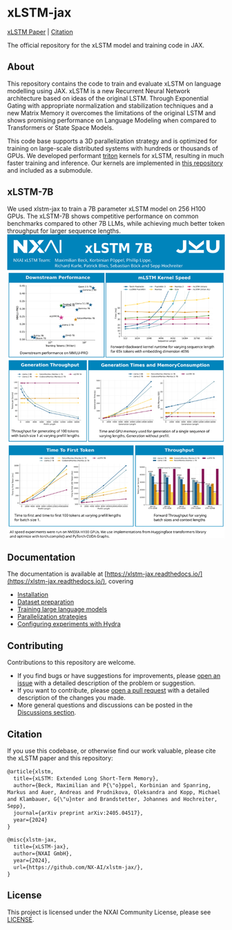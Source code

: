 # xLSTM-jax
[xLSTM Paper](https://arxiv.org/abs/2405.04517) | [Citation](#citation)

The official repository for the xLSTM model and training code in JAX.


## About
This repository contains the code to train and evaluate xLSTM on language modelling using JAX.
xLSTM is a new Recurrent Neural Network architecture based on ideas of the original LSTM.
Through Exponential Gating with appropriate normalization and stabilization techniques and a new Matrix Memory it overcomes the limitations of the original LSTM and shows promising performance on Language Modeling when compared to Transformers or State Space Models.

This code base supports a 3D parallelization strategy and is optimized for training on large-scale distributed systems with hundreds or thousands of GPUs.
We developed performant [triton](https://triton-lang.org/main/index.html) kernels for xLSTM, resulting in much faster training and inference.
Our kernels are implemented in [this repository](https://github.com/NX-AI/mlstm_kernels) and included as a submodule.

## xLSTM-7B
We used xlstm-jax to train a 7B parameter xLSTM model on 256 H100 GPUs.
The xLSTM-7B shows competitive performance on common benchmarks compared to other 7B LLMs, while achieving much better token throughput for larger sequence lengths.
![xLSTM Figure](https://raw.githubusercontent.com/NX-AI/xlstm/refs/heads/main/res/xlstm_7b_poster.svg)


## Documentation
The documentation is available at [https://xlstm-jax.readthedocs.io/](https://xlstm-jax.readthedocs.io/), covering
- [Installation](https://xlstm-jax.readthedocs.io/en/latest/installation.html)
- [Dataset preparation](https://xlstm-jax.readthedocs.io/en/latest/dataset_preparation.html)
- [Training large language models](https://xlstm-jax.readthedocs.io/en/latest/example_training.html)
- [Parallelization strategies](https://xlstm-jax.readthedocs.io/en/latest/distributed_training.html)
- [Configuring experiments with Hydra](https://xlstm-jax.readthedocs.io/en/latest/configuration_with_hydra.html)


## Contributing
Contributions to this repository are welcome.
- If you find bugs or have suggestions for improvements, please [open an issue](https://github.com/NX-AI/xlstm-jax/issues) with a detailed description of the problem or suggestion.
- If you want to contribute, please [open a pull request](https://github.com/NX-AI/xlstm-jax/pulls) with a detailed description of the changes you made.
- More general questions and discussions can be posted in the [Discussions section](https://github.com/NX-AI/xlstm-jax/discussions).


## Citation
If you use this codebase, or otherwise find our work valuable, please cite the xLSTM paper and this repository:
```
@article{xlstm,
  title={xLSTM: Extended Long Short-Term Memory},
  author={Beck, Maximilian and P{\"o}ppel, Korbinian and Spanring, Markus and Auer, Andreas and Prudnikova, Oleksandra and Kopp, Michael and Klambauer, G{\"u}nter and Brandstetter, Johannes and Hochreiter, Sepp},
  journal={arXiv preprint arXiv:2405.04517},
  year={2024}
}
```

```
@misc{xlstm-jax,
  title={xLSTM-jax},
  author={NXAI GmbH},
  year={2024},
  url={https://github.com/NX-AI/xlstm-jax/},
}
```

## License
This project is licensed under the NXAI Community License, please see [LICENSE](https://github.com/NX-AI/xlstm-jax/blob/main/LICENSE).
